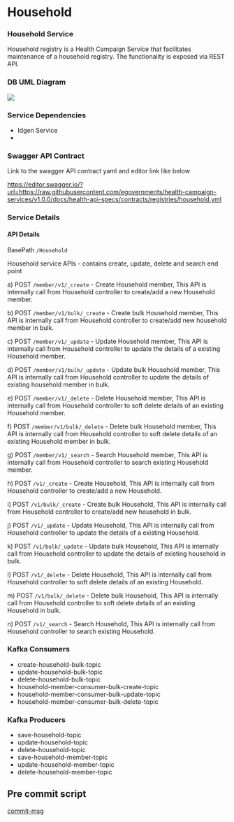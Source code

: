 # Household

### Household Service
Household registry is a Health Campaign Service that facilitates maintenance of a household registry. The functionality is exposed via REST API.

### DB UML Diagram
<img src="/Users/menkagorakhapuriya/Documents/Health campaign/health-campaign-services/health-services/Household/Household-uml-diagram.png"/>

### Service Dependencies
- Idgen Service
- 
[//]: # (- confirm it)

### Swagger API Contract
Link to the swagger API contract yaml and editor link like below

https://editor.swagger.io/?url=https://raw.githubusercontent.com/egovernments/health-campaign-services/v1.0.0/docs/health-api-specs/contracts/registries/household.yml

### Service Details

#### API Details
BasePath `/Household`

Household service APIs - contains create, update, delete and search end point

a) POST `/member/v1/_create` - Create Household member, This API is internally call from Household controller to create/add a new Household member.

b) POST `/member/v1/bulk/_create` - Create bulk Household member, This API is internally call from Household controller to create/add new household member in bulk.

c) POST `/member/v1/_update` - Update Household member, This API is internally call from Household controller to update the details of a existing Household member.

d) POST `/member/v1/bulk/_update` - Update bulk Household member, This API is internally call from Household controller to update the details of existing household member in bulk.

e) POST `/member/v1/_delete` - Delete Household member, This API is internally call from Household controller to soft delete details of an existing Household member.

f) POST `/member/v1/bulk/_delete` - Delete bulk Household member, This API is internally call from Household controller to soft delete details of an existing Household member in bulk.

g) POST `/member/v1/_search` - Search Household member, This API is internally call from Household controller to search existing Household member.

h) POST `/v1/_create` - Create Household, This API is internally call from Household controller to create/add a new Household.

i) POST `/v1/bulk/_create` - Create bulk Household, This API is internally call from Household controller to create/add new household in bulk.

j) POST `/v1/_update` - Update Household, This API is internally call from Household controller to update the details of a existing Household.

k) POST `/v1/bulk/_update` - Update bulk Household, This API is internally call from Household controller to update the details of existing household in bulk.

l) POST `/v1/_delete` - Delete Household, This API is internally call from Household controller to soft delete details of an existing Household.

m) POST `/v1/bulk/_delete` - Delete bulk Household, This API is internally call from Household controller to soft delete details of an existing Household in bulk.

n) POST `/v1/_search` - Search Household, This API is internally call from Household controller to search existing Household.


### Kafka Consumers

- create-household-bulk-topic
- update-household-bulk-topic
- delete-household-bulk-topic
- household-member-consumer-bulk-create-topic
- household-member-consumer-bulk-update-topic
- household-member-consumer-bulk-delete-topic

### Kafka Producers

- save-household-topic
- update-household-topic
- delete-household-topic
- save-household-member-topic
- update-household-member-topic
- delete-household-member-topic

## Pre commit script

[commit-msg](https://gist.github.com/jayantp-egov/14f55deb344f1648503c6be7e580fa12)
